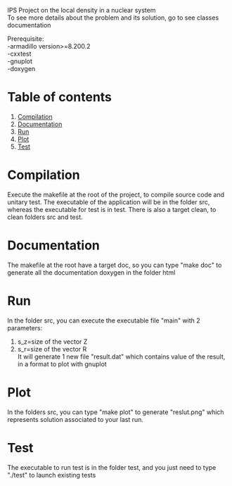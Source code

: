 IPS Project on the local density in a nuclear system <br/>
To see more details about the problem and its solution, go to see classes documentation

Prerequisite:<br/>
-armadillo version>=8.200.2<br/>
-cxxtest <br/>
-gnuplot <br/>
-doxygen <br/>

Table of contents
==================

1. [Compilation](#Compilation) 
2. [Documentation](#Documenation)
3. [Run](#Run)
4. [Plot](#Plot)
5. [Test](#Test)


# Compilation <a name="Compilation"></a>
Execute the makefile at the root of the project, to compile source code and unitary test.
The executable of the application will be in the folder src, whereas the executable for test is in test.
There is also a target clean, to clean folders src and test.


# Documentation <a name="Documentation"></a>
The makefile at the root have a target doc, so you can type "make doc" to generate all the documentation doxygen in the folder html 


# Run <a name="Run"></a>
In the folder src, you can execute the executable file "main" with 2 parameters:<br/>
   1) s_z=size of the vector Z <br/>
   2) s_r=size of the vector R <br/>
It will generate 1 new file "result.dat" which contains value of the result, in a format to plot with gnuplot


# Plot <a name="Plot"></a>
In the folders src, you can type "make plot" to generate "reslut.png" which represents solution associated to your last run. <br/>

# Test <a name="Test"></a>
The executable to run test is in the folder test, and you just need to type "./test" to launch existing tests
